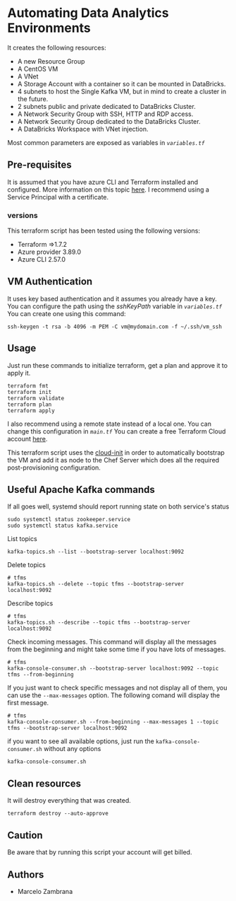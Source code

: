 # Automating Data Analytics Environments

It creates the following resources:

- A new Resource Group
- A CentOS VM
- A VNet
- A Storage Account with a container so it can be mounted in DataBricks.
- 4 subnets to host the Single Kafka VM, but in mind to create a cluster in the future.
- 2 subnets public and private dedicated to DataBricks Cluster.
- A Network Security Group with SSH, HTTP and RDP access.
- A Network Security Group dedicated to the DataBricks Cluster.
- A DataBricks Workspace with VNet injection.

Most common parameters are exposed as variables in _`variables.tf`_

## Pre-requisites

It is assumed that you have azure CLI and Terraform installed and configured.
More information on this topic [here](https://docs.microsoft.com/en-us/azure/virtual-machines/linux/terraform-install-configure). I recommend using a Service Principal with a certificate.

### versions

This terraform script has been tested using the following versions:

- Terraform =>1.7.2
- Azure provider 3.89.0
- Azure CLI 2.57.0

## VM Authentication

It uses key based authentication and it assumes you already have a key. You can configure the path using the _sshKeyPath_ variable in _`variables.tf`_ You can create one using this command:

```ssh
ssh-keygen -t rsa -b 4096 -m PEM -C vm@mydomain.com -f ~/.ssh/vm_ssh
```

## Usage

Just run these commands to initialize terraform, get a plan and approve it to apply it.

```ssh
terraform fmt
terraform init
terraform validate
terraform plan
terraform apply
```

I also recommend using a remote state instead of a local one. You can change this configuration in _`main.tf`_
You can create a free Terraform Cloud account [here](https://app.terraform.io).

This terraform script uses the [cloud-init](https://cloudinit.readthedocs.io/en/latest/topics/modules.html?highlight=chef#chef) in order to automatically bootstrap the VM and add it as node to the Chef Server which does all the required post-provisioning configuration.

## Useful Apache Kafka commands

If all goes well, systemd should report running state on both service's status

```ssh
sudo systemctl status zookeeper.service
sudo systemctl status kafka.service
```

List topics

```ssh
kafka-topics.sh --list --bootstrap-server localhost:9092
```

Delete topics

```ssh
# tfms
kafka-topics.sh --delete --topic tfms --bootstrap-server localhost:9092
```

Describe topics

```ssh
# tfms
kafka-topics.sh --describe --topic tfms --bootstrap-server localhost:9092
```

Check incoming messages. This command will display all the messages from the beginning and might take some time if you have lots of messages.

```ssh
# tfms
kafka-console-consumer.sh --bootstrap-server localhost:9092 --topic tfms --from-beginning
```

If you just want to check specific messages and not display all of them, you can use the `--max-messages` option.
The following comand will display the first message.

```ssh
# tfms
kafka-console-consumer.sh --from-beginning --max-messages 1 --topic tfms --bootstrap-server localhost:9092
```

if you want to see all available options, just run the `kafka-console-consumer.sh` without any options

```ssh
kafka-console-consumer.sh
```

## Clean resources

It will destroy everything that was created.

```ssh
terraform destroy --auto-approve
```

## Caution

Be aware that by running this script your account will get billed.

## Authors

- Marcelo Zambrana
